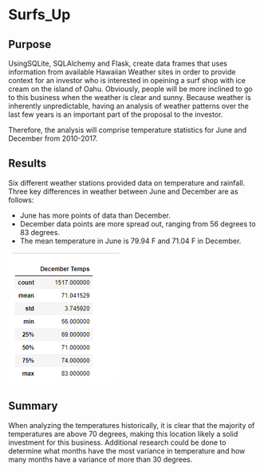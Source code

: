 # Surfs_Up
## Purpose

UsingSQLite, SQLAlchemy and Flask, create data frames that uses information from available Hawaiian Weather sites in order to provide context for an investor who is interested in opeining a surf shop with ice cream on the island of Oahu. Obviously, people will be more inclined to go to this business when the weather is clear and sunny. Because weather is inherently unpredictable, having an analysis of weather patterns over the last few years is an important part of the proposal to the investor. 

Therefore, the analysis will comprise temperature statistics for June and December from 2010-2017. 

## Results 

Six different weather stations provided data on temperature and rainfall. Three key differences in weather between June and December are as follows: 
- June has more points of data than December. 
- December data points are more spread out, ranging from 56 degrees to 83 degrees. 
- The mean temperature in June is 79.94 F and 71.04 F in December. 

![](https://github.com/Lisa-Floading/Surfs_Up/blob/1912d5508e17516cdde659dd25c1eb4d6ab0e0d8/Graphics/December_temperatures.png)


## Summary 
When analyzing the temperatures historically, it is clear that the majority of temperatures are above 70 degrees, making this location likely a solid investment for this business. Additional research could be done to determine what months have the most variance in temperature and how many months have a variance of more than 30 degrees. 
